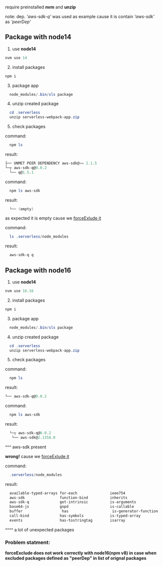 require preinstalled **nvm** and **unzip**

note: dep. *'aws-sdk-q'* was used as example cause it is contain *'aws-sdk'* as *'peerDep'*

## Package with node14

1. use **node14**
  ```powershell
  nvm use 14
  ```

2. install packages
  ```powershell
  npm i
  ```

3. package app

```powershell
  node_modules/.bin/sls package
```

4. unzip created package
   
```powershell
  cd .serverless
  unzip serverless-webpack-app.zip
```

5. check packages

command:

```powershell
  npm ls
```

result:

```powershell
├── UNMET PEER DEPENDENCY aws-sdk@>= 2.1.5
└─┬ aws-sdk-q@0.0.2
  └── q@1.5.1
```

command:

```powershell
  npm ls aws-sdk
```

result:

```powershell
  └── (empty)
```

as expected it is empty cause we [forceExlude it](https://github.com/collierrgbsitisfise/serverless-webpack-issue/blob/main/serverless.yml#L21)

command:

```powershell
  ls .serverless/node_modules
```

result:

```powershell
  aws-sdk-q q
```

## Package with node16

1. use **node14**
  ```powershell
  nvm use 16.16
  ```

2. install packages
  ```powershell
  npm i
  ```

3. package app

```powershell
  node_modules/.bin/sls package
```

4. unzip created package
   
```powershell
  cd .serverless
  unzip serverless-webpack-app.zip
```

5. check packages

command:

```powershell
  npm ls
```

result:

```powershell
└── aws-sdk-q@0.0.2
```

command:

```powershell
  npm ls aws-sdk
```

result:

```powershell
  └─┬ aws-sdk-q@0.0.2
   └── aws-sdk@2.1358.0
```

^^^ aws-sdk present 

**wrong!** cause we [forceExlude it](https://github.com/collierrgbsitisfise/serverless-webpack-issue/blob/main/serverless.yml#L21)

command:

```powershell
  .serverless/node_modules
```

result:

```powershell
  available-typed-arrays for-each               ieee754                jmespath               which-typed-array
  aws-sdk                function-bind          inherits               q                      xml2js
  aws-sdk-q              get-intrinsic          is-arguments           querystring            xmlbuilder
  base64-js              gopd                   is-callable            sax
  buffer                  has                    is-generator-function  url
  call-bind              has-symbols            is-typed-array         util
  events                 has-tostringtag        isarray                uuid
```

^^^^ a lot of unexpected packages


### Problem statment:

**forceExclude does not work correctly with node16(npm v8) in case when excluded packages defined as "peerDep" in list of orignal packages**
